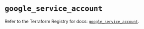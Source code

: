 # `google_service_account`

Refer to the Terraform Registry for docs: [`google_service_account`](https://registry.terraform.io/providers/hashicorp/google-beta/6.35.0/docs/resources/google_service_account).
